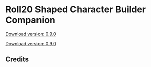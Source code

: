 # Roll20 Shaped Character Builder Companion

[Download version: 0.9.0](https://github.com/palikhov/palant_roll20_setup/blob/master/xlsx/Roll20%20ExcelShapedCompanion_v_0_9_0.xlsx)

[Download version: 0.9.0](https://github.com/palikhov/palant_roll20_setup/blob/master/xlsx/Roll20%20ExcelShapedCompanion_v_0_9_0.xlsx)

## Credits

